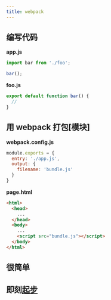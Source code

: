 ```yaml
---
title: webpack
---
```

## 编写代码

**app.js**

```js
import bar from './foo';

bar();
```

**foo.js**

```js
export default function bar() {
  //
}
```

## 用 webpack 打包[模块]
**webpack.config.js**

```js
module.exports = {
  entry: './app.js',
  output: {
    filename: 'bundle.js'
  }
}
```

**page.html**

```html
<html>
  <head>
    ...
  </head>
  <body>
    ...
    <script src="bundle.js"></script>
  </body>
</html>
```

## 很简单
## 即刻[起步](/get-started)
